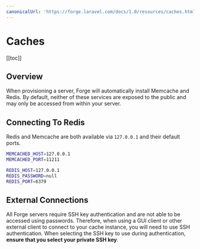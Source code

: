 ```yaml
---
canonicalUrl: 'https://forge.laravel.com/docs/1.0/resources/caches.html'
---
```

# Caches

[[toc]]

## Overview

When provisioning a server, Forge will automatically install Memcache and Redis. By default, neither of these services are exposed to the public and may only be accessed from within your server.

## Connecting To Redis

Redis and Memcache are both available via `127.0.0.1` and their default ports.

```bash
MEMCACHED_HOST=127.0.0.1
MEMCACHED_PORT=11211

REDIS_HOST=127.0.0.1
REDIS_PASSWORD=null
REDIS_PORT=6379
```

## External Connections

All Forge servers require SSH key authentication and are not able to be accessed using passwords. Therefore, when using a GUI client or other external client to connect to your cache instance, you will need to use SSH authentication. When selecting the SSH key to use during authentication, **ensure that you select your private SSH key**.
